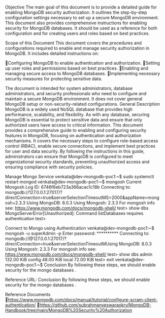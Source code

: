 Objective
The main goal of this document is to provide a detailed guide for enabling MongoDB security authorization. It outlines the step-by-step configuration settings necessary to set up a secure MongoDB environment.
This document also provides comprehensive instructions for enabling security for MongoDB databases. It should be used as a reference for both configuration and for creating users and roles based on best practices.

Scope of this Document 
This document covers the procedures and configurations required to enable and manage security authorization in MongoDB. It includes detailed instructions on:

Configuring MongoDB to enable authentication and authorization.
Setting up user roles and permissions based on best practices.
Enabling and managing secure access to MongoDB databases.
Implementing necessary security measures for protecting sensitive data.

The document is intended for system administrators, database administrators, and security professionals who need to configure and maintain a secure MongoDB environment. It does not cover general MongoDB setup or non-security-related configurations.
General Description
MongoDB is a widely used NoSQL database that provides high performance, scalability, and flexibility. As with any database, securing MongoDB is essential to protect sensitive data and ensure that only authorized users have access to critical information.
This document provides a comprehensive guide to enabling and configuring security features in MongoDB, focusing on authentication and authorization mechanisms. It covers the necessary steps to configure role-based access control (RBAC), enable secure connections, and implement best practices for user and data security.
By following the instructions in this guide, administrators can ensure that MongoDB is configured to meet organizational security standards, preventing unauthorized access and ensuring compliance with security policies.

Manage Mongo Service 
venkata@dev-mongodb-poc1:~$ sudo systemctl restart mongod
venkata@dev-mongodb-poc1:~$ mongosh
Current Mongosh Log ID: 6746f6eb723a366acac1c18b
Connecting to:          mongodb://127.0.0.1:27017/?directConnection=true&serverSelectionTimeoutMS=2000&appName=mongosh+2.3.3
Using MongoDB:          8.0.3
Using Mongosh:          2.3.3
For mongosh info see: https://www.mongodb.com/docs/mongodb-shell/
test> show dbs
MongoServerError[Unauthorized]: Command listDatabases requires authentication
test>

Connect to Mongo using Authentication 
venkata@dev-mongodb-poc1:~$ mongosh -u superAdmin -p
Enter password: **********
Connecting to:          mongodb://<credentials>@127.0.0.1:27017/?directConnection=true&serverSelectionTimeoutMUsing MongoDB:          8.0.3
Using Mongosh:          2.3.3
For mongosh info see: https://www.mongodb.com/docs/mongodb-shell/
test> show dbs
admin   132.00 KiB
config   48.00 KiB
local    72.00 KiB
test> exit
venkata@dev-mongodb-poc1:~$
Conclusion 
By following these steps, we should enable security for the mongo databases . 

Reference URL:
Conclusion 
By following these steps, we should enable security for the mongo databases . 

Reference Documents
https://www.mongodb.com/docs/manual/tutorial/configure-scram-client-authentication/ 
https://github.com/subrahmanyeswaraokrv/MongoDB-Handbook/tree/main/MongoDB%20Security%20Authorization 

